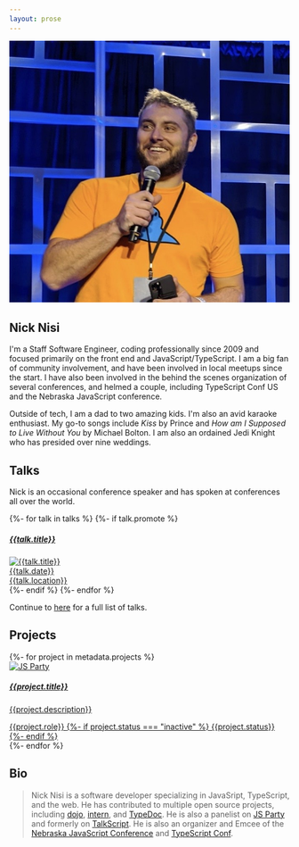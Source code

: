 ```yaml
---
layout: prose
---
```


<section>
  <div class="flex items-center flex-col">
    <img alt="Nick Nisi" class="rounded-full w-64 h-64" src="/img/profile.jpg" >
    <h1>Nick Nisi</h1>
  </div>
</section>

I'm a Staff Software Engineer, coding professionally since 2009 and focused primarily on the front end and
JavaScript/TypeScript. I am a big fan of community involvement, and have been involved in local meetups since the start.
I have also been involved in the behind the scenes organization of several conferences, and helmed a couple, including
TypeScript Conf US and the Nebraska JavaScript conference.

Outside of tech, I am a dad to two amazing kids. I'm also an avid karaoke enthusiast. My go-to songs include _Kiss_ by
Prince and _How am I Supposed to Live Without You_ by Michael Bolton. I am also an ordained Jedi Knight who has
presided over nine weddings.

## Talks

Nick is an occasional conference speaker and has spoken at conferences all over the world.

<div class="flex place-content-evenly">
  {%- for talk in talks %}
    {%- if talk.promote %}
      <div class="flex-1 rounded-lg shadow-lg shadow-blue-gray-300 bg-cool-gray-50 p-2 space-x-2 space-y-2 m-2 w-89">
        <a href="{{talk.url | url}}" target="_blank" class="no-underline">
          <div class="flex flex-col items-center justify-items-center p-4">
            <h5 class="text-grey-900 text-xl leading-tight font-bold h-8">{{talk.title}}</h5>
            <img class="rounded w-48 mx-2" src="https://img.youtube.com/vi/{{talk.video_id}}/hqdefault.jpg" alt="{{talk.title}}">
            <div class="flex flex-col align-content-center justify-content-center">
              <div class="text-grey-600">{{talk.date}}</div>
              <div class="text-grey-600 text-l leading-tight font-medium">{{talk.location}}</div>
            </div>
          </div>
        </a>
      </div>
    {%- endif %}
  {%- endfor %}
</div>

Continue to [here](/talks) for a full list of talks.

## Projects

<div class="flex place-content-evenly flex-wrap">
{%- for project in metadata.projects %}
  <div class="flex flex-col align-center justify-center rounded-lg shadow-lg shadow-blue-gray-300 bg-cool-gray-50 place-content-evenly p-2 space-x-2 space-y-2 m-2">
    <a href="{{project.url | url}}" target="_blank" class="no-underline">
      <div class="flex">
        <div class="flex justify-items-center align-items-center place-content-evenly">
          <img alt="JS Party" class="rounded w-16 h-16 mx-2" src="{{project.avatar | url}}" >
          <div clas="flex flex-col w-64">
            <h5 class="text-gray-900 text-xl leading-tight font-medium">{{project.title}}</h5>
            <p class="text-gray-700 text-sm mb-2 p-2 w-64">{{project.description}}</p>
          </div>
        </div>
      </div>
      <div class="flex place-content-baseline">
        <span class="text-xs font-semibold inline-block py-1 px-2 uppercase rounded-full uppercase
        last text-teal-700 bg-teal-200 last:mr-0 mr-1">
          {{project.role}}
        </span>
        {%- if project.status === "inactive" %}
        <span class="text-xs font-semibold inline-block py-1 px-2 uppercase rounded-full uppercase
        last text-red-700 bg-red-200 last:mr-0 mr-1">
          {{project.status}}
        </span>
        {%- endif %}
      </div>
      </a>
  </div>
{%- endfor %}
</div>

## Bio

> Nick Nisi is a software developer specializing in JavaSript, TypeScript, and the web. He has contributed to multiple open source projects, including [dojo](https://dojo.io), [intern](https://intern.io), and [TypeDoc](http://typedoc.org). He is also a panelist on [JS Party](https://changelog.com/jsparty) and formerly on [TalkScript](https://talkscript.fm). He is also an organizer and Emcee of the [Nebraska JavaScript Conference](https://nejsconf.com) and [TypeScript Conf](https://tsconf.io).
